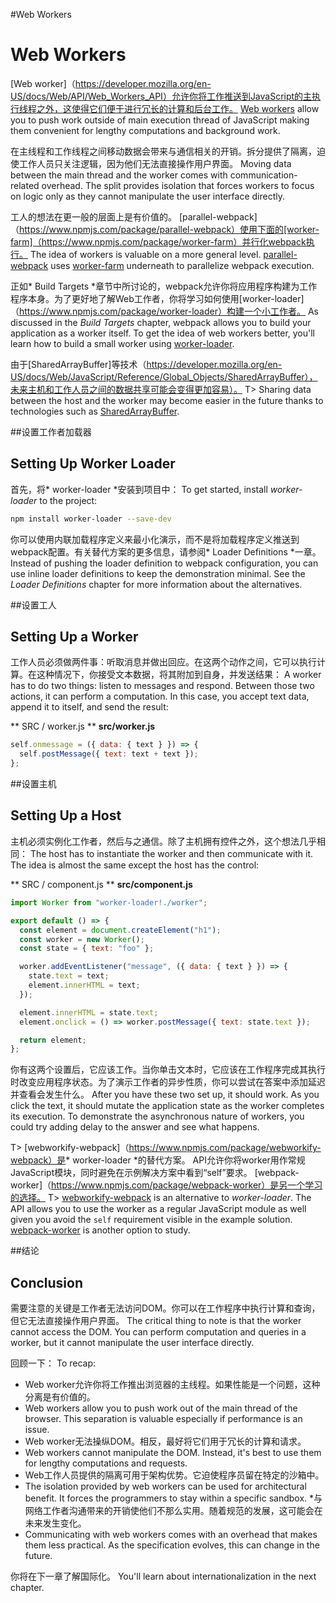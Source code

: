 #Web Workers
# Web Workers

[Web worker]（https://developer.mozilla.org/en-US/docs/Web/API/Web_Workers_API）允许你将工作推送到JavaScript的主执行线程之外，这使得它们便于进行冗长的计算和后台工作。
[Web workers](https://developer.mozilla.org/en-US/docs/Web/API/Web_Workers_API) allow you to push work outside of main execution thread of JavaScript making them convenient for lengthy computations and background work.

在主线程和工作线程之间移动数据会带来与通信相关的开销。拆分提供了隔离，迫使工作人员只关注逻辑，因为他们无法直接操作用户界面。
Moving data between the main thread and the worker comes with communication-related overhead. The split provides isolation that forces workers to focus on logic only as they cannot manipulate the user interface directly.

工人的想法在更一般的层面上是有价值的。 [parallel-webpack]（https://www.npmjs.com/package/parallel-webpack）使用下面的[worker-farm]（https://www.npmjs.com/package/worker-farm）并行化webpack执行。
The idea of workers is valuable on a more general level. [parallel-webpack](https://www.npmjs.com/package/parallel-webpack) uses [worker-farm](https://www.npmjs.com/package/worker-farm) underneath to parallelize webpack execution.

正如* Build Targets *章节中所讨论的，webpack允许你将应用程序构建为工作程序本身。为了更好地了解Web工作者，你将学习如何使用[worker-loader]（https://www.npmjs.com/package/worker-loader）构建一个小工作者。
As discussed in the *Build Targets* chapter, webpack allows you to build your application as a worker itself. To get the idea of web workers better, you'll learn how to build a small worker using [worker-loader](https://www.npmjs.com/package/worker-loader).

由于[SharedArrayBuffer]等技术（https://developer.mozilla.org/en-US/docs/Web/JavaScript/Reference/Global_Objects/SharedArrayBuffer），未来主机和工作人员之间的数据共享可能会变得更加容易）。
T> Sharing data between the host and the worker may become easier in the future thanks to technologies such as [SharedArrayBuffer](https://developer.mozilla.org/en-US/docs/Web/JavaScript/Reference/Global_Objects/SharedArrayBuffer).

##设置工作者加载器
## Setting Up Worker Loader

首先，将* worker-loader *安装到项目中：
To get started, install *worker-loader* to the project:

```bash
npm install worker-loader --save-dev
```

你可以使用内联加载程序定义来最小化演示，而不是将加载程序定义推送到webpack配置。有关替代方案的更多信息，请参阅* Loader Definitions *一章。
Instead of pushing the loader definition to webpack configuration, you can use inline loader definitions to keep the demonstration minimal. See the *Loader Definitions* chapter for more information about the alternatives.

##设置工人
## Setting Up a Worker

工作人员必须做两件事：听取消息并做出回应。在这两个动作之间，它可以执行计算。在这种情况下，你接受文本数据，将其附加到自身，并发送结果：
A worker has to do two things: listen to messages and respond. Between those two actions, it can perform a computation. In this case, you accept text data, append it to itself, and send the result:

** SRC / worker.js **
**src/worker.js**

```javascript
self.onmessage = ({ data: { text } }) => {
  self.postMessage({ text: text + text });
};
```

##设置主机
## Setting Up a Host

主机必须实例化工作者，然后与之通信。除了主机拥有控件之外，这个想法几乎相同：
The host has to instantiate the worker and then communicate with it. The idea is almost the same except the host has the control:

** SRC / component.js **
**src/component.js**

```javascript
import Worker from "worker-loader!./worker";

export default () => {
  const element = document.createElement("h1");
  const worker = new Worker();
  const state = { text: "foo" };

  worker.addEventListener("message", ({ data: { text } }) => {
    state.text = text;
    element.innerHTML = text;
  });

  element.innerHTML = state.text;
  element.onclick = () => worker.postMessage({ text: state.text });

  return element;
};
```

你有这两个设置后，它应该工作。当你单击文本时，它应该在工作程序完成其执行时改变应用程序状态。为了演示工作者的异步性质，你可以尝试在答案中添加延迟并查看会发生什么。
After you have these two set up, it should work. As you click the text, it should mutate the application state as the worker completes its execution. To demonstrate the asynchronous nature of workers, you could try adding delay to the answer and see what happens.

T> [webworkify-webpack]（https://www.npmjs.com/package/webworkify-webpack）是* worker-loader *的替代方案。 API允许你将worker用作常规JavaScript模块，同时避免在示例解决方案中看到“self”要求。 [webpack-worker]（https://www.npmjs.com/package/webpack-worker）是另一个学习的选择。
T> [webworkify-webpack](https://www.npmjs.com/package/webworkify-webpack) is an alternative to *worker-loader*. The API allows you to use the worker as a regular JavaScript module as well given you avoid the `self` requirement visible in the example solution. [webpack-worker](https://www.npmjs.com/package/webpack-worker) is another option to study.

##结论
## Conclusion

需要注意的关键是工作者无法访问DOM。你可以在工作程序中执行计算和查询，但它无法直接操作用户界面。
The critical thing to note is that the worker cannot access the DOM. You can perform computation and queries in a worker, but it cannot manipulate the user interface directly.

回顾一下：
To recap:

* Web worker允许你将工作推出浏览器的主线程。如果性能是一个问题，这种分离是有价值的。
* Web workers allow you to push work out of the main thread of the browser. This separation is valuable especially if performance is an issue.
* Web worker无法操纵DOM。相反，最好将它们用于冗长的计算和请求。
* Web workers cannot manipulate the DOM. Instead, it's best to use them for lengthy computations and requests.
* Web工作人员提供的隔离可用于架构优势。它迫使程序员留在特定的沙箱中。
* The isolation provided by web workers can be used for architectural benefit. It forces the programmers to stay within a specific sandbox.
*与网络工作者沟通带来的开销使他们不那么实用。随着规范的发展，这可能会在未来发生变化。
* Communicating with web workers comes with an overhead that makes them less practical. As the specification evolves, this can change in the future.

你将在下一章了解国际化。
You'll learn about internationalization in the next chapter.

